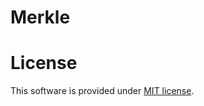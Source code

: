# Merkle

# License

This software is provided under [MIT license](https://raw.github.com/c-geek/merkle/master/LICENSE).

